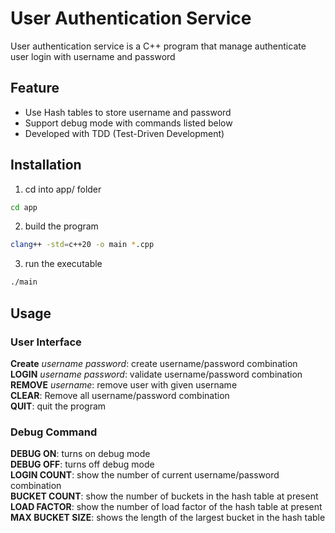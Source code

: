 # User Authentication Service

User authentication service is a C++ program that manage authenticate user login with username and password

## Feature

* Use Hash tables to store username and password
* Support debug mode with commands listed below
* Developed with TDD (Test-Driven Development)

## Installation

1. cd into app/ folder

```bash
cd app
```

2. build the program

```bash
clang++ -std=c++20 -o main *.cpp
```

3. run the executable

```bash
./main
```

## Usage

### User Interface

**Create** *username* *password*: create username/password combination  
**LOGIN** *username* *password*: validate username/password combination  
**REMOVE** *username*: remove user with given username  
**CLEAR**: Remove all username/password combination  
**QUIT**: quit the program  

### Debug Command

**DEBUG ON**: turns on debug mode  
**DEBUG OFF**: turns off debug mode  
**LOGIN COUNT**: show the number of current username/password combination  
**BUCKET COUNT**: show the number of buckets in the hash table at present  
**LOAD FACTOR**: show the number of load factor of the hash table at present  
**MAX BUCKET SIZE**: shows the length of the largest bucket in the hash table  
